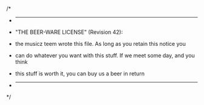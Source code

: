 /*

 * ----------------------------------------------------------------------------

 * "THE BEER-WARE LICENSE" (Revision 42):

 * the musicz teem wrote this file. As long as you retain this notice you

 * can do whatever you want with this stuff. If we meet some day, and you think

 * this stuff is worth it, you can buy us a beer in return 

 * ----------------------------------------------------------------------------

 */